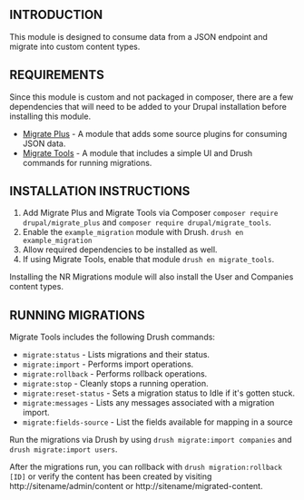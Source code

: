INTRODUCTION
------------

This module is designed to consume data from a JSON endpoint and migrate into
custom content types.

REQUIREMENTS
------------

Since this module is custom and not packaged in composer, there are a few
dependencies that will need to be added to your Drupal installation before
installing this module.

* [Migrate Plus](https://drupal.org/project/migrate_plus) - A module that adds some source plugins for consuming JSON data.
* [Migrate Tools](https://drupal.org/project/migrate_tools) - A module that includes a simple UI and Drush commands for running migrations.

INSTALLATION INSTRUCTIONS
------------

1. Add Migrate Plus and Migrate Tools via Composer `composer require drupal/migrate_plus` and `composer require drupal/migrate_tools`.
2. Enable the `example_migration` module with Drush. `drush en example_migration`
3. Allow required dependencies to be installed as well.
4. If using Migrate Tools, enable that module `drush en migrate_tools`.

Installing the NR Migrations module will also install the User and Companies content types.

RUNNING MIGRATIONS
------------

Migrate Tools includes the following Drush commands:
* `migrate:status` - Lists migrations and their status.
* `migrate:import` - Performs import operations.
* `migrate:rollback` - Performs rollback operations.
* `migrate:stop` - Cleanly stops a running operation.
* `migrate:reset-status` - Sets a migration status to Idle if it's gotten stuck.
* `migrate:messages` - Lists any messages associated with a migration import.
* `migrate:fields-source` - List the fields available for mapping in a source

Run the migrations via Drush by using `drush migrate:import companies` and
`drush migrate:import users`.

After the migrations run, you can rollback with `drush migration:rollback [ID]`
or verify the content has been created by visiting http://sitename/admin/content
or http://sitename/migrated-content.
